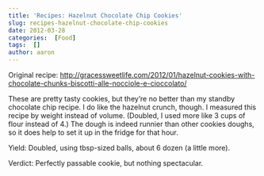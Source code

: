 ```yaml
---
title: 'Recipes: Hazelnut Chocolate Chip Cookies'
slug: recipes-hazelnut-chocolate-chip-cookies
date: 2012-03-28
categories:  [Food]
tags:  []
author: aaron
---
```


Original recipe: <http://gracessweetlife.com/2012/01/hazelnut-cookies-with-chocolate-chunks-biscotti-alle-nocciole-e-cioccolato/>

These are pretty tasty cookies, but they’re no better than my standby chocolate chip recipe. I do like the hazelnut crunch, though. I measured this recipe by weight instead of volume. (Doubled, I used more like 3 cups of flour instead of 4.) The dough is indeed runnier than other cookies doughs, so it does help to set it up in the fridge for that hour.

Yield: Doubled, using tbsp-sized balls, about 6 dozen (a little more).

Verdict: Perfectly passable cookie, but nothing spectacular.
